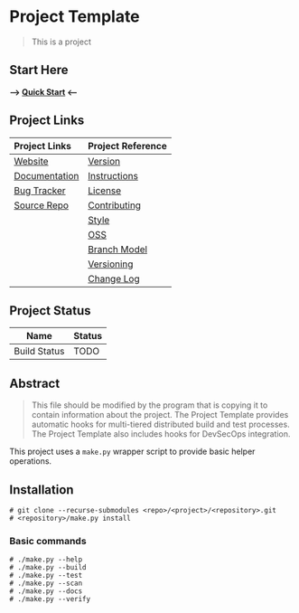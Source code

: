 # Project Template

> This is a project

## Start Here

**--> [Quick Start][quick start] <--**

## Project Links

| Project Links                  | Project Reference            |
| :----------------------------- | :--------------------------- |
| [Website][website]             | [Version][version]           |
| [Documentation][documentation] | [Instructions][quick start]  |
| [Bug Tracker][bugtracker]      | [License][license]           |
| [Source Repo][repo]            | [Contributing][contributing] |
|                                | [Style][code_style]          |
|                                | [OSS][oss]                   |
|                                | [Branch Model][branch_model] |
|                                | [Versioning][versioning]     |
|                                | [Change Log][changelog]      |

## Project Status

Name                      | Status
--                        | --
Build Status              | TODO

## Abstract

> This file should be modified by the program that is copying it to contain
information about the project. The Project Template provides automatic hooks
for multi-tiered distributed build and test processes. The Project Template
also includes hooks for DevSecOps integration.

This project uses a `make.py` wrapper script to provide basic helper operations.

## Installation

```console
# git clone --recurse-submodules <repo>/<project>/<repository>.git
# <repository>/make.py install
```

### Basic commands

```console
# ./make.py --help
# ./make.py --build
# ./make.py --test
# ./make.py --scan
# ./make.py --docs
# ./make.py --verify
```

[website]: http://esconfluence/
[documentation]: docs/
[bugtracker]: http://todo/
[repo]: http://todo/

[quick start]: docs/md/QUICK_START.md
[versioning]: docs/md/VERSIONING.md
[code_style]: docs/md/CODE_STYLE.md
[branch_model]: docs/md/DEV_WORKFLOW.md
[changelog]: docs/md/CHANGELOG.md
[oss]: docs/md/OSS.md

[contributing]: docs/md/CONTRIBUTING.md
[license]: docs/md/LICENSE
[version]: docs/md/VERSION
